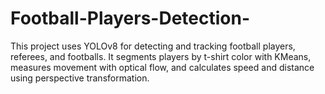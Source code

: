 # Football-Players-Detection-
This project uses YOLOv8 for detecting and tracking football players, referees, and footballs. It segments players by t-shirt color with KMeans, measures movement with optical flow, and calculates speed and distance using perspective transformation.
